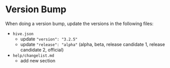 # Version Bump

When doing a version bump, update the versions in the following files:

- `hive.json`
    - update `"version": "3.2.5"`
    - update `"release": "alpha"` (alpha, beta, release candidate 1, release candidate 2, official)
- `help/changelist.md`
    - add new section
